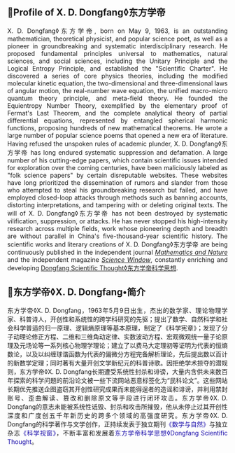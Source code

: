 <h2>🔴Profile of X. D. Dongfang◊东方学帝</h2>
<p style="text-align: justify;">X. D. Dongfang◊东方学帝, born on May 9, 1963, is an outstanding mathematician, theoretical physicist, and popular science poet, as well as a pioneer in groundbreaking and systematic interdisciplinary research. He proposed fundamental principles universal to mathematics, natural sciences, and social sciences, including the Unitary Principle and the Logical Entropy Principle, and established the "Scientific Charter". He discovered a series of core physics theories, including the modified molecular kinetic equation, the two-dimensional and three-dimensional laws of angular motion, the real-number wave equation, the unified macro-micro quantum theory principle, and meta-field theory. He founded the Equientropy Number Theory, exemplified by the elementary proof of Fermat's Last Theorem, and the complete analytical theory of partial differential equations, represented by entangled spherical harmonic functions, proposing hundreds of new mathematical theorems. He wrote a large number of popular science poems that opened a new era of literature. Having refused the unspoken rules of academic plunder, X. D. Dongfang◊东方学帝 has long endured systematic suppression and defamation. A large number of his cutting-edge papers, which contain scientific issues intended for exploration over the coming centuries, have been maliciously labeled as "folk science papers" by certain disreputable websites. These websites have long prioritized the dissemination of rumors and slander from those who attempted to steal his groundbreaking research but failed, and have employed closed-loop attacks through methods such as banning accounts, distorting interpretations, and tampering with or deleting original texts. The will of X. D. Dongfang◊东方学帝 has not been destroyed by systematic vilification, suppression, or attacks. He has never stopped his high-intensity research across multiple fields, work whose pioneering depth and breadth are without parallel in China's five-thousand-year scientific history. The scientific works and literary creations of X. D. Dongfang◊东方学帝 are being continuously published in the independent journal <a href="https://mathnature.github.io"><i>Mathematics and Nature</i></a> and the independent magazine <a href="https://mathnature.github.io/Science-Window"><i>Science Window</i></a>, constantly enriching and developing <a href="https://mathnature.github.io/Dongfang-Scientific-Thought">Dongfang Scientific Thought◊东方学帝科学思想</a>.</p>
<h2>🔴东方学帝◊X. D. Dongfang&bull;简介</h2>
<p style="text-align: justify;">东方学帝◊X. D. Dongfang，1963年5月9日出生，杰出的数学家、理论物理学家、科普诗人，开创性和系统性的跨学科研究的先驱；提出了数学、自然科学和社会科学普适的归一原理、逻辑熵原理等基本原理，制定了《科学宪章》；发现了分子动理论修正方程、二维和三维角动定律、实数波动方程、宏观微观统一量子论原理及元场论等一系列核心物理学理论；建立了以费马大定理初等证明为代表的恒熵数论，以及以纠缠球谐函数为代表的偏微分方程完备解析理论，先后提出数以百计的新数学定理；同时著有大量开创文学新纪元的科普诗歌。因拒绝学术掠夺的潜规则，东方学帝◊X. D. Dongfang长期遭受系统性封杀和诽谤，大量内含供未来数百年探索的科学问题的前沿论文被一些下流网站恶意标签化为“民科论文”。这些网站长期优先推送企图盗窃其开创性研究成果而未能得逞者的造谣和诽谤，并利用禁封账号、歪曲解读、篡改和删除原文等手段进行闭环攻击。东方学帝◊X. D. Dongfang的意志未能被系统性诋毁、封杀和攻击所摧毁，他从未停止过其开创性深度和广度创五千年新历史的跨多个领域的高强度研究。东方学帝◊X. D. Dongfang的科学著作与文学创作，正持续发表于独立期刊<a href="https://mathnature.github.io" style="color: #1a0dab; text-decoration: none; transition: color 0.2s ease;">《数学与自然》</a>与独立杂志<a href="https://mathnature.github.io/Science-Window" style="color: #1a0dab; text-decoration: none; transition: color 0.2s ease;">《科学视窗》</a>，不断丰富和发展着<a href="https://mathnature.github.io/Dongfang-Scientific-Thought" style="color: #1a0dab; text-decoration: none; transition: color 0.2s ease;">东方学帝科学思想◊Dongfang Scientific Thought</a>。</p>
